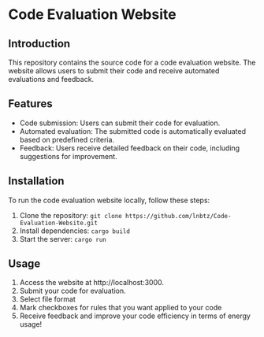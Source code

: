 # Code Evaluation Website

## Introduction
This repository contains the source code for a code evaluation website. The website allows users to submit their code and receive automated evaluations and feedback.

## Features
- Code submission: Users can submit their code for evaluation.
- Automated evaluation: The submitted code is automatically evaluated based on predefined criteria.
- Feedback: Users receive detailed feedback on their code, including suggestions for improvement.

## Installation
To run the code evaluation website locally, follow these steps:

1. Clone the repository: `git clone https://github.com/lnbtz/Code-Evaluation-Website.git`
2. Install dependencies: `cargo build`
3. Start the server: `cargo run`

## Usage
1. Access the website at http://localhost:3000.
2. Submit your code for evaluation.
3. Select file format
4. Mark checkboxes for rules that you want applied to your code
5. Receive feedback and improve your code efficiency in terms of energy usage!
